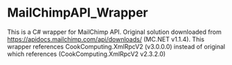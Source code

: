 # MailChimpAPI_Wrapper
This is a C# wrapper for MailChimp API.
Original solution downloaded from https://apidocs.mailchimp.com/api/downloads/ (MC.NET v1.1.4).
This wrapper references CookComputing.XmlRpcV2 (v3.0.0.0) instead of original which references (CookComputing.XmlRpcV2 v2.3.2.0) 
